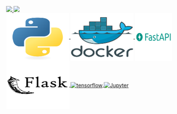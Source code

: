 <div style="display: inline-block">
  <a href="https://github.com/Gefte">
  <img height="170em" src="https://github-readme-stats.vercel.app/api?username=Gefte&show_icons=true&theme=dracula&include_all_commits=true&count_private=true"/>
  <img height="170em" src="https://github-readme-stats.vercel.app/api/top-langs/?username=Gefte&layout=compact&langs_count=7&theme=dracula"/>
</div>

<div style="" align="rigth">
  <img align="center" alt="Gef-Python" height="130" width="170" src="https://raw.githubusercontent.com/devicons/devicon/master/icons/python/python-original.svg">
  <img src="https://raw.githubusercontent.com/devicons/devicon/master/icons/docker/docker-original-wordmark.svg" alt="Docker Logo" height="130" width="170" align="center">
<img src="https://raw.githubusercontent.com/devicons/devicon/master/icons/fastapi/fastapi-original-wordmark.svg" alt="FastAPI Logo" height="130" width="100" align="center">
<img src="https://raw.githubusercontent.com/devicons/devicon/master/icons/flask/flask-original-wordmark.svg" alt="Flask Logo" height="130" width="170" align="center">
<img src="https://cdn.jsdelivr.net/gh/devicons/devicon/icons/tensorflow/tensorflow-original.svg" alt="tensorflow" height="130" width="170" align="center">
<img src="https://cdn.jsdelivr.net/gh/devicons/devicon/icons/jupyter/jupyter-original-wordmark.svg" alt="Jupyter" height="130" width="170" align="center">

</div>
